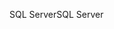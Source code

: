 <span data-ttu-id="ba31c-101">SQL Server</span><span class="sxs-lookup"><span data-stu-id="ba31c-101">SQL Server</span></span>